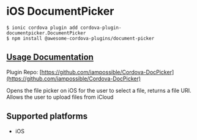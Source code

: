 # iOS DocumentPicker

```text
$ ionic cordova plugin add cordova-plugin-documentpicker.DocumentPicker
$ npm install @awesome-cordova-plugins/document-picker
```

## [Usage Documentation](https://danielsogl.gitbook.io/awesome-cordova-plugins/plugins/document-picker/)

Plugin Repo: [https://github.com/iampossible/Cordova-DocPicker](https://github.com/iampossible/Cordova-DocPicker)

Opens the file picker on iOS for the user to select a file, returns a file URI. Allows the user to upload files from iCloud

## Supported platforms

* iOS

